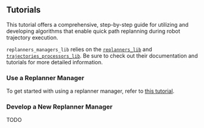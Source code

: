 ## Tutorials

This tutorial offers a comprehensive, step-by-step guide for utilizing and developing algorithms that enable quick path replanning during robot trajectory execution. 

`replanners_managers_lib` relies on the [`replanners_lib`](https://github.com/JRL-CARI-CNR-UNIBS/replanners_lib) and [`trajectories_processors_lib`](https://github.com/JRL-CARI-CNR-UNIBS/trajectories_processors_lib). Be sure to check out their documentation and tutorials for more detailed information.

### Use a Replanner Manager
To get started with using a replanner manager, refer to [this tutorial](https://github.com/JRL-CARI-CNR-UNIBS/openmore_ros_examples).

### Develop a New Replanner Manager
TODO
